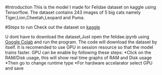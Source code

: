 #Introduction
This is the model I made for Felidae dataset on kaggle using Tensorflow.
The dataset contains 243 images of 5 big cats namely Tiger,Lion,Cheetah,Leopard and Puma.

#Steps to run
Check out the dataset on [kaggle](https://www.kaggle.com/datasets/juliencalenge/felidae-tiger-lion-cheetah-leopard-puma)

U dont have to download the dataset,Just open the felidae.ipynb using [Google Colab](https://colab.research.google.com) and run the program.
The code will download the dataset by itself.
It is recomended to use GPU in session resource so that the model trains faster.
GPU can be enable by following these steps:
*Click on the RAM/Disk usage, this will show real time graphs of RAM and Disk usage
*Then go to change runtime type
*For hardware accelarator select GPU and save
